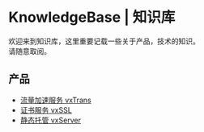 # KnowledgeBase | 知识库
欢迎来到知识库，这里重要记载一些关于产品，技术的知识。  
请随意取阅。

## 产品
* [流量加速服务 vxTrans](./vxlink/vxtrans.md)
* [证书服务 vxSSL](./vxlink/vxssl.md)
* [静态托管 vxServer](vxlink/vxserver.md)